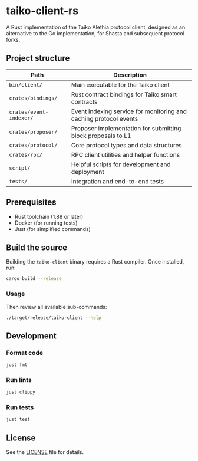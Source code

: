 # taiko-client-rs

A Rust implementation of the Taiko Alethia protocol client, designed as an alternative to the Go implementation, for Shasta and subsequent protocol forks.

## Project structure

| Path                    | Description                                                       |
| ----------------------- | ----------------------------------------------------------------- |
| `bin/client/`           | Main executable for the Taiko client                              |
| `crates/bindings/`      | Rust contract bindings for Taiko smart contracts                  |
| `crates/event-indexer/` | Event indexing service for monitoring and caching protocol events |
| `crates/proposer/`      | Proposer implementation for submitting block proposals to L1      |
| `crates/protocol/`      | Core protocol types and data structures                           |
| `crates/rpc/`           | RPC client utilities and helper functions                         |
| `script/`               | Helpful scripts for development and deployment                    |
| `tests/`                | Integration and end-to-end tests                                  |

## Prerequisites

- Rust toolchain (1.88 or later)
- Docker (for running tests)
- Just (for simplified commands)

## Build the source

Building the `taiko-client` binary requires a Rust compiler. Once installed, run:

```sh
cargo build --release
```

### Usage

Then review all available sub-commands:

```sh
./target/release/taiko-client --help
```

## Development

### Format code

```sh
just fmt
```

### Run lints

```sh
just clippy
```

### Run tests

```sh
just test
```

## License

See the [LICENSE](../../LICENSE) file for details.
